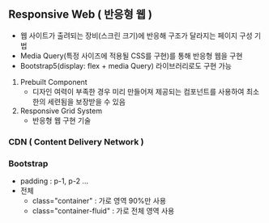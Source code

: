 ## Responsive Web ( 반응형 웹 )
- 웹 사이트가 출려되는 장비(스크린 크기)에 반응해 구조가 달라지는 페이지 구성 기법
- Media Query(특정 사이즈에 적용될 CSS를 구현)를 통해 반응형 웹을 구현
- Bootstrap5(display: flex + media Query) 라이브러리로도 구현 가능
1. Prebuilt Component
    - 디자인 여력이 부족한 경우 미리 만들어져 제공되는 컴포넌트를 사용하여 최소한의 세련됨을 보장받을 수 있음
2. Responsive Grid System
    - 반응형 웹 구현 기술

### CDN ( Content Delivery Network )

### Bootstrap
- padding : p-1, p-2 ...
- 전체
    - class="container" : 가로 영역 90%만 사용
    - class="container-fluid" : 가로 전체 영역 사용